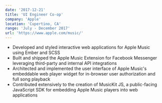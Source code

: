 ```yaml
---
date: '2017-12-21'
title: 'UI Engineer Co-op'
company: 'Apple'
location: 'Cupertino, CA'
range: 'July - December 2017'
url: 'https://www.apple.com/music/'
---
```


- Developed and styled interactive web applications for Apple Music using Ember and SCSS
- Built and shipped the Apple Music Extension for Facebook Messenger leveraging third-party and internal API integrations
- Architected and implemented the user interface of Apple Music's embeddable web player widget for in-browser user authorization and full song playback
- Contributed extensively to the creation of MusicKit JS, a public-facing JavaScript SDK for embedding Apple Music players into web applications
